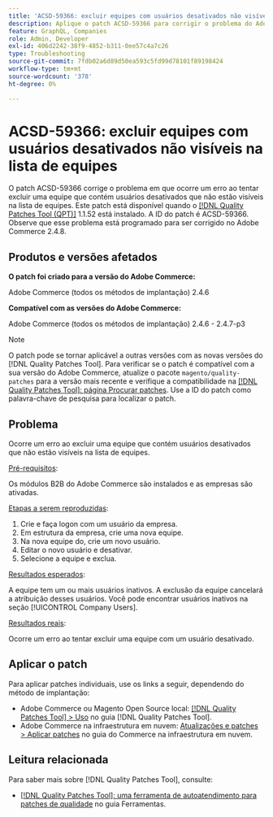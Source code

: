 ```yaml
---
title: 'ACSD-59366: excluir equipes com usuários desativados não visíveis na lista de equipes'
description: Aplique o patch ACSD-59366 para corrigir o problema do Adobe Commerce em que ocorre um erro ao tentar excluir uma equipe que contém usuários desativados que não estão visíveis na lista de equipes.
feature: GraphQL, Companies
role: Admin, Developer
exl-id: 406d2242-38f9-4852-b311-0ee57c4a7c26
type: Troubleshooting
source-git-commit: 7fdb02a6d89d50ea593c5fd99d78101f89198424
workflow-type: tm+mt
source-wordcount: '378'
ht-degree: 0%

---
```


# ACSD-59366: excluir equipes com usuários desativados não visíveis na lista de equipes

O patch ACSD-59366 corrige o problema em que ocorre um erro ao tentar excluir uma equipe que contém usuários desativados que não estão visíveis na lista de equipes. Este patch está disponível quando o [[!DNL Quality Patches Tool (QPT)]](/help/tools/quality-patches-tool/quality-patches-tool-to-self-serve-quality-patches.md) 1.1.52 está instalado. A ID do patch é ACSD-59366. Observe que esse problema está programado para ser corrigido no Adobe Commerce 2.4.8.

## Produtos e versões afetados

**O patch foi criado para a versão do Adobe Commerce:**

Adobe Commerce (todos os métodos de implantação) 2.4.6

**Compatível com as versões do Adobe Commerce:**

Adobe Commerce (todos os métodos de implantação) 2.4.6 - 2.4.7-p3

>[!NOTE]
>
>O patch pode se tornar aplicável a outras versões com as novas versões do [!DNL Quality Patches Tool]. Para verificar se o patch é compatível com a sua versão do Adobe Commerce, atualize o pacote `magento/quality-patches` para a versão mais recente e verifique a compatibilidade na [[!DNL Quality Patches Tool]: página Procurar patches](https://experienceleague.adobe.com/tools/commerce-quality-patches/index.html). Use a ID do patch como palavra-chave de pesquisa para localizar o patch.

## Problema

Ocorre um erro ao excluir uma equipe que contém usuários desativados que não estão visíveis na lista de equipes.

<u>Pré-requisitos</u>:

Os módulos B2B do Adobe Commerce são instalados e as empresas são ativadas.

<u>Etapas a serem reproduzidas</u>:

1. Crie e faça logon com um usuário da empresa.
1. Em estrutura da empresa, crie uma nova equipe.
1. Na nova equipe do, crie um novo usuário.
1. Editar o novo usuário e desativar.
1. Selecione a equipe e exclua.

<u>Resultados esperados</u>:

A equipe tem um ou mais usuários inativos. A exclusão da equipe cancelará a atribuição desses usuários. Você pode encontrar usuários inativos na seção [!UICONTROL Company Users].

<u>Resultados reais</u>:

Ocorre um erro ao tentar excluir uma equipe com um usuário desativado.

## Aplicar o patch

Para aplicar patches individuais, use os links a seguir, dependendo do método de implantação:

* Adobe Commerce ou Magento Open Source local: [[!DNL Quality Patches Tool] > Uso](/help/tools/quality-patches-tool/usage.md) no guia [!DNL Quality Patches Tool].
* Adobe Commerce na infraestrutura em nuvem: [Atualizações e patches > Aplicar patches](https://experienceleague.adobe.com/docs/commerce-cloud-service/user-guide/develop/upgrade/apply-patches.html) no guia do Commerce na infraestrutura em nuvem.

## Leitura relacionada

Para saber mais sobre [!DNL Quality Patches Tool], consulte:

* [[!DNL Quality Patches Tool]: uma ferramenta de autoatendimento para patches de qualidade](/help/tools/quality-patches-tool/quality-patches-tool-to-self-serve-quality-patches.md) no guia Ferramentas.
